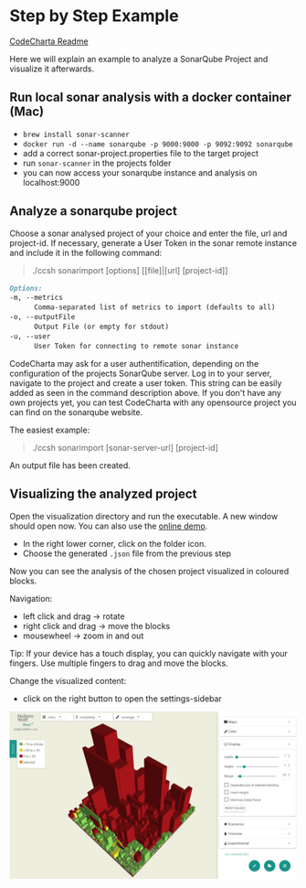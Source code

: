 # Step by Step Example

[CodeCharta Readme](https://github.com/MaibornWolff/codecharta/blob/master/README.md)

Here we will explain an example to analyze a SonarQube Project and visualize it afterwards.

## Run local sonar analysis with a docker container (Mac)
* `brew install sonar-scanner`
* `docker run -d --name sonarqube -p 9000:9000 -p 9092:9092 sonarqube`
* add a correct sonar-project.properties file to the target project
* run `sonar-scanner` in the projects folder
* you can now access your sonarqube instance and analysis on localhost:9000

## Analyze a sonarqube project

Choose a sonar analysed project of your choice and enter the file, url and project-id. 
If necessary, generate a User Token in the sonar remote instance and include it in the following command:
>./ccsh sonarimport [options] [[file]|[url] [project-id]]

```markdown
Options:
-m, --metrics
      Comma-separated list of metrics to import (defaults to all)
-o, --outputFile
      Output File (or empty for stdout)
-u, --user
      User Token for connecting to remote sonar instance
```

CodeCharta may ask for a user authentification, depending on the configuration of the projects SonarQube server. 
Log in to your server, navigate to the project and create a user token. This string can be easily added as seen in the command description above.
If you don't have any own projects yet, you can test CodeCharta with any opensource project you can find on the sonarqube website.

The easiest example:
> ./ccsh sonarimport [sonar-server-url] [project-id]
 
An output file has been created.

## Visualizing the analyzed project

Open the visualization directory and run the executable. A new window should open now. 
You can also use the [online demo](https://maibornwolff.github.io/codecharta/visualization/app/index.html?file=codecharta.cc.json).

* In the right lower corner, click on the folder icon. 
* Choose the generated `.json` file from the previous step

Now you can see the analysis of the chosen project visualized in coloured blocks. 

Navigation:
* left click and drag -> rotate 
* right click and drag -> move the blocks
* mousewheel -> zoom in and out

Tip: If your device has a touch display, you can quickly navigate with your fingers. 
Use multiple fingers to drag and move the blocks. 

Change the visualized content:
* click on the right button to open the settings-sidebar

![Image](images/screenshot_visualization.png)